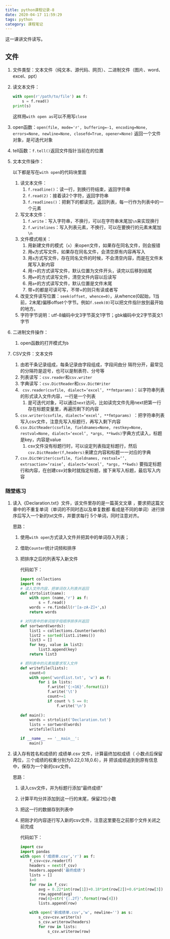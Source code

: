```yaml
---
title: python课程记录-8
date: 2020-04-17 11:59:29
tags: python
category: 课程笔记
---
```

这一课讲文件读写。

<!--more-->

## 文件

1. 文件类型：文本文件（纯文本、源代码、网页）、二进制文件（图片、word、excel、ppt）

2. 读文本文件：

   ```python
   with open(r'/path/to/file') as f:
       s = f.read()
   print(s)
   ```

   这样用`with open as`可以不用写`close`

3. open函数：`open(file, mode='r', buffering=-1, encoding=None, errors=None, newline=None, closefd=True, opener=None)` 返回一个文件对象，是可迭代对象

4. tell函数：`f.tell()`返回文件指针当前在的位置

5. 文本文件操作：

   以下都是写在`with open`的代码块里面

   1. 读文本文件：
      1. `f.readline()`：读一行，到换行符结束，返回字符串
      2. `f.read(2)`：接着读2个字符，返回字符串
      3. `f.readlines()`：把剩下的都读完，返回列表，每一行作为列表中的一个元素
   2. 写文本文件：
      1. `f.write`：写入字符串，不换行，可以在字符串末尾加`\n`来实现换行
      2. `f.writelines`：写入列表元素，不换行，可以在要换行的元素末尾加`\n`
   3. 文件模式相关：
      1. 用新建文件的模式（`x`）来open文件，如果存在同名文件，则会报错
      2. 用`w`方式写文件，如果存在同名文件，会清空原有内容再写入
      3. 用`a`方式写文件，存在同名文件的时候，不会清空内容，而是在文件末尾写入新内容
      4. 用`r+`的方式读写文件，默认位置为文件开头，读完以后移到结尾
      5. 用`w+`的方式读写文件，清空文件内容以后读写
      6. 用`a+`的方式读写文件，默认位置是文件末尾
      7. 带+的都是可读可写，不带+的则只有读或者写
   4. 改变文件读写位置：`seek(offset, whence=0)`，从whence(0起始，1当前，2末尾)偏移offset个字节。例如`f.seek(0)`可以把文件指针放到最开始的地方。
   5. 字符字节说明：utf-8编码中文3字节英文1字节；gbk编码中文2字节英文1字节

6. 二进制文件操作：

   1. open函数的打开模式为`b`

7. CSV文件：文本文件

   1. 由若干条记录组成，每条记录由字段组成，字段间由分 隔符分开，最常见的分隔符是逗号，也可以是制表符、分号等
   2. 列表读写：`csv.reader`和`csv.writer`
   3. 字典读写：`csv.DictReader`和`csv.DictWriter`
   4. ` csv.reader(csvfile, dialect=‘excel’, **fmtparams)`：以字符串列表的形式读入文件内容，一行是一个列表
      1. 是可迭代对象，可以通过`next`访问，比如读完文件先用next把第一行存在标题变量里，再遍历剩下的内容
   5. `csv.writer(csvfile, dialect=‘excel’, **fmtparams) `：把字符串列表写入csv文件，注意先写入标题行，再写入剩下内容
   6. `csv.DictReader(csvfile, fieldnames=None, restkey=None, restval=None, dialect=‘excel’, *args, **kwds)`字典方式读入，标题是key，内容是value
      1. csv文件没有标题行时，可以设定列表指定标题行，然后`csv.DictReader(f,headers)`来建立内容和标题一一对应的字典
   7. `csv.DictWriter(csvfile, fieldnames, restval=‘’, extrsaction=‘raise’, dialect=‘excel’, *args, **kwds)` 要指定标题行和内容，在创建csv对象时就指定标题，接下来写入标题，最后写入内容

### 随堂练习

1. 读入《Declaration.txt》文件，该文件里存的是一篇英文文章 ，要求把这篇文章中的不重复单词（单词的不同时态以及单复数都 看成是不同的单词）进行排序后写入一个新的txt文件，并要求每行 5个单词，同时注意对齐。

   思路：

   1. 使用`with open`方式读入文件并把其中的单词存入列表；

   2. 借助`Counter`统计词频和排序

   3. 把排序之后的列表写入新文件

      代码如下：

      ```python
      import collections
      import re
      # 读入文件内容，把单词存入列表并返回
      def strtolist(name):
          with open (name,'r') as f:
              s = f.read()
          words = re.findall(r'[a-zA-Z]+',s)
          return words
      
      # 对列表中的单词按字母顺序排序并返回
      def sortword(words):
          list1 = collections.Counter(words)
          list2 = sorted(list1.items())
          list3 = []
          for key, value in list2:
              list3.append(key)
          return list3
      
      # 把列表中的元素按要求写入文件
      def writefile(lists):
          count=0
          with open('wordlist.txt', 'w') as f:
              for i in lists:
                  f.write('{:<16}'.format(i))
                  f.write('\t')
                  count+=1
                  if count % 5 == 0:
                      f.write('\n')
                      
      def main():
          words = strtolist('Declaration.txt')
          lists = sortword(words)
          writefile(lists)
      
      if __name__ == '__main__':
          main()
      ```

2. 读入存有姓名和成绩的 成绩单.csv 文件，计算最终加权成绩（ 小数点后保留两位，三个成绩的权重分别为0.22,0.18,0.6），并 把该成绩追到到原有信息中，保存为一个新的csv文件。

   思路：

   1. 读入csv文件，并为标题行添加“最终成绩”

   2. 计算平均分并添加到这一行的末尾，保留2位小数

   3. 把这一行的数据存到列表中

   4. 把刚才的内容逐行写入新的csv文件，注意这里要在之前那个文件关闭之前完成

      代码如下：

      ```python
      import csv
      import pandas
      with open ('成绩单.csv','r') as f:
          f_csv=csv.reader(f)
          headers = next(f_csv)
          headers.append('最终成绩')
          lists = []
          i=0
          for row in f_csv:
              avg = 0.22*int(row[1])+0.18*int(row[2])+0.6*int(row[3])
              row.append(avg)
              row[4]=str('{:.2f}'.format(row[4]))
              lists.append(row)
      
          with open('新成绩单.csv','w', newline='') as s:
              s_csv=csv.writer(s)
              s_csv.writerow(headers)
              for row in lists:
                  s_csv.writerow(row)    
      ```

      